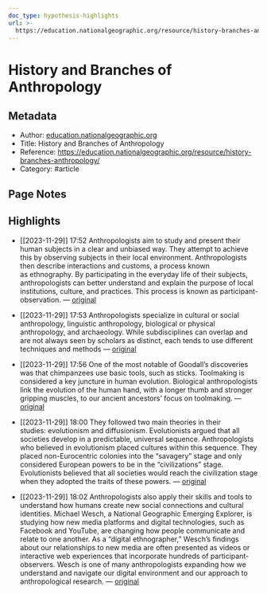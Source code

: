 ```yaml
---
doc_type: hypothesis-highlights
url: >-
  https://education.nationalgeographic.org/resource/history-branches-anthropology/
---
```


# History and Branches of Anthropology

## Metadata
- Author: [education.nationalgeographic.org]()
- Title: History and Branches of Anthropology
- Reference: https://education.nationalgeographic.org/resource/history-branches-anthropology/
- Category: #article

## Page Notes
## Highlights
- [[2023-11-29]] 17:52 Anthropologists aim to study and present their human subjects in a clear and unbiased way. They attempt to achieve this by observing subjects in their local environment. Anthropologists then describe interactions and customs, a process known as ethnography. By participating in the everyday life of their subjects, anthropologists can better understand and explain the purpose of local institutions, culture, and practices. This process is known as participant-observation. — [original](https://hyp.is/rPaWnI7XEe6Sxf8_0lhJBQ/education.nationalgeographic.org/resource/history-branches-anthropology/)


- [[2023-11-29]] 17:53 Anthropologists specialize in cultural or social anthropology, linguistic anthropology, biological or physical anthropology, and archaeology. While subdisciplines can overlap and are not always seen by scholars as distinct, each tends to use different techniques and methods — [original](https://hyp.is/0lQnfo7XEe6QOSvHaRjVMg/education.nationalgeographic.org/resource/history-branches-anthropology/)


- [[2023-11-29]] 17:56 One of the most notable of Goodall’s discoveries was that chimpanzees use basic tools, such as sticks. Toolmaking is considered a key juncture in human evolution. Biological anthropologists link the evolution of the human hand, with a longer thumb and stronger gripping muscles, to our ancient ancestors’ focus on toolmaking. — [original](https://hyp.is/P8sfLo7YEe6xVW_FvQv4JA/education.nationalgeographic.org/resource/history-branches-anthropology/)


- [[2023-11-29]] 18:00 They followed two main theories in their studies: evolutionism and diffusionism. Evolutionists argued that all societies develop in a predictable, universal sequence. Anthropologists who believed in evolutionism placed cultures within this sequence. They placed non-Eurocentric colonies into the “savagery” stage and only considered European powers to be in the “civilizations” stage. Evolutionists believed that all societies would reach the civilization stage when they adopted the traits of these powers. — [original](https://hyp.is/0VeBTo7YEe63UFfcRaIqUw/education.nationalgeographic.org/resource/history-branches-anthropology/)


- [[2023-11-29]] 18:02 Anthropologists also apply their skills and tools to understand how humans create new social connections and cultural identities. Michael Wesch, a National Geographic Emerging Explorer, is studying how new media platforms and digital technologies, such as Facebook and YouTube, are changing how people communicate and relate to one another. As a “digital ethnographer,” Wesch’s findings about our relationships to new media are often presented as videos or interactive web experiences that incorporate hundreds of participant-observers. Wesch is one of many anthropologists expanding how we understand and navigate our digital environment and our approach to anthropological research. — [original](https://hyp.is/INEWro7ZEe6VP4d5tPOiNw/education.nationalgeographic.org/resource/history-branches-anthropology/)




